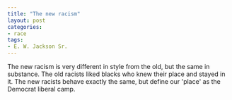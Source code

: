 ```yaml
---
title: "The new racism"
layout: post
categories:
- race
tags:
- E. W. Jackson Sr.
---
```


The new racism is very different in style from the old, but the same in substance. The old racists liked blacks who knew their place and stayed in it. The new racists behave exactly the same, but define our 'place' as the Democrat liberal camp.
